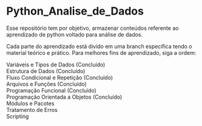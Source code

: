 # Python_Analise_de_Dados
Esse repositório tem por objetivo, armazenar conteúdos referente ao aprendizado de python voltado para análise de dados. 

Cada parte do aprendizado está divido em uma branch específica tendo o material teórico e prático.
Para melhores fins de aprendizado, siga a ordem: 

Variáveis e Tipos de Dados (Concluído) <br>
Estrutura de Dados (Concluído) <br>
Fluxo Condicional e Repetição (Concluído) <br>
Arquivos e Funções (Concluído) <br>
Programação Funcional (Concluído) <br>
Programação Orientada a Objetos (Concluído) <br>
Módulos e Pacotes <br>
Tratamento de Erros <br>
Scripting <br>

